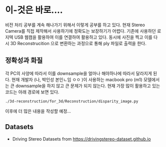 # 이-것은 바로....
비전 처리 공부를 계속 해나가기 위해서 이렇게 공부를 하고 있다. 현재 Stereo Camera를 직접 제작해서 사용하기에 정확도는 보장하기가 어렵다. 기존에 사용하던 로지텍 USB 웹캠을 활용하여 이를 연결하여 활용하고 있다. 동시에 사진을 찍고 이를 다시 3D Reconstrucition 으로 변환하는 과정으로 통해 ply 파일로 출력을 한다.

## 정확성과 화질
각 PC의 사양에 따라서 이를 downsample을 얼마나 해야하나에 따라서 달라지게 된다. 현재 개발자 (나, 박인성 본인ㄴ임 ㅇㅇ )이 사용하는 macbook pro (m1) 모델에서는 큰 downsample을 하지 않고 큰 문제가 되지 않는다. 현재 가장 많이 활용하고 있는 코드는 아래 경로에 보면 있다.
```
./3d-reconstruction/for_3d/Reconstruction/disparity_image.py
```
이후에 더 많은 내용을 작성할 예정...

## Datasets
- Driving Stereo Datasets from <a href="https://drivingstereo-dataset.github.io">https://drivingstereo-dataset.github.io</a>